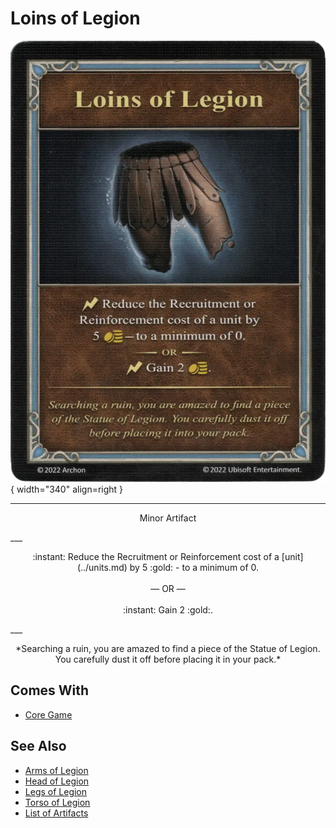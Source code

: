 # Loins of Legion

![Loins of Legion](../assets/artifacts_minor-loins_of_legion.webp){ width="340" align=right }
___
<p style="text-align: center;" markdown>Minor Artifact</p>
___
<p style="text-align: center;" markdown>:instant: Reduce the Recruitment or Reinforcement cost of a [unit](../units.md) by 5 :gold: - to a minimum of 0.<br><br>— OR —<br><br>:instant: Gain 2 :gold:.</p>
___
<p style="text-align: center;" markdown>*Searching a ruin, you are amazed to find a piece of the Statue of Legion. You carefully dust it off before placing it in your pack.*</p>


## Comes With

- [Core Game](../content.md)


## See Also

- [Arms of Legion](arms_of_legion.md)
- [Head of Legion](head_of_legion.md)
- [Legs of Legion](legs_of_legion.md)
- [Torso of Legion](torso_of_legion.md)
- [List of Artifacts](../artifacts.md)
